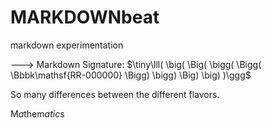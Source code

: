 # MARKDOWNbeat
markdown experimentation



---> Markdown Signature:
 $\tiny\lll( \big( \Big( \bigg( \Bigg( \Bbbk\mathsf{RR-000000} \Bigg) \bigg) \Big) \big) )\ggg$









So many differences between the different flavors.

 $\text{M}a\text{them}atic\text{s}$ 
